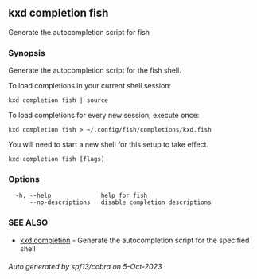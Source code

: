 ## kxd completion fish

Generate the autocompletion script for fish

### Synopsis

Generate the autocompletion script for the fish shell.

To load completions in your current shell session:

	kxd completion fish | source

To load completions for every new session, execute once:

	kxd completion fish > ~/.config/fish/completions/kxd.fish

You will need to start a new shell for this setup to take effect.


```
kxd completion fish [flags]
```

### Options

```
  -h, --help              help for fish
      --no-descriptions   disable completion descriptions
```

### SEE ALSO

* [kxd completion](kxd_completion.md)	 - Generate the autocompletion script for the specified shell

###### Auto generated by spf13/cobra on 5-Oct-2023
